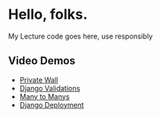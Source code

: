 # Hello, folks.
My Lecture code goes here, use responsibly

## Video Demos
- [Private Wall](https://vimeo.com/342383174/1869ac45dc)
- [Django Validations](https://vimeo.com/343119168/60809cc022)
- [Many to Manys](https://vimeo.com/343113702/85f136aa7b)
- [Django Deployment](https://vimeo.com/343331912/0aa5d92934)
